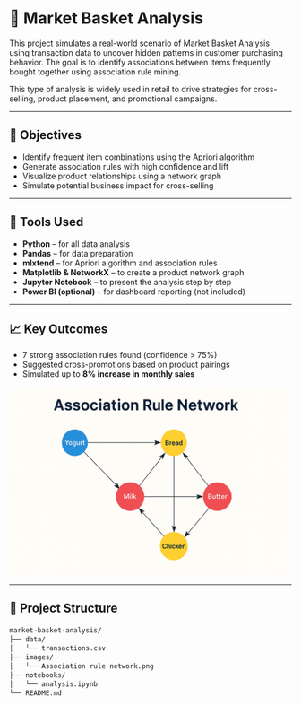 # 🛒 Market Basket Analysis

This project simulates a real-world scenario of Market Basket Analysis using transaction data to uncover hidden patterns in customer purchasing behavior. The goal is to identify associations between items frequently bought together using association rule mining.

This type of analysis is widely used in retail to drive strategies for cross-selling, product placement, and promotional campaigns.

---

## 📌 Objectives

- Identify frequent item combinations using the Apriori algorithm
- Generate association rules with high confidence and lift
- Visualize product relationships using a network graph
- Simulate potential business impact for cross-selling

---

## 🧰 Tools Used

- **Python** – for all data analysis
- **Pandas** – for data preparation
- **mlxtend** – for Apriori algorithm and association rules
- **Matplotlib & NetworkX** – to create a product network graph
- **Jupyter Notebook** – to present the analysis step by step
- **Power BI (optional)** – for dashboard reporting (not included)

---

## 📈 Key Outcomes

- 7 strong association rules found (confidence > 75%)
- Suggested cross-promotions based on product pairings
- Simulated up to **8% increase in monthly sales**

<p align="center">
  <img src="./images/Association%20rule%20network.png" alt="Association Rule Network" width="600"/>
</p>





---

## 📂 Project Structure

```
market-basket-analysis/
├── data/
│   └── transactions.csv
├── images/
│   └── Association rule network.png
├── notebooks/
│   └── analysis.ipynb
└── README.md
```




